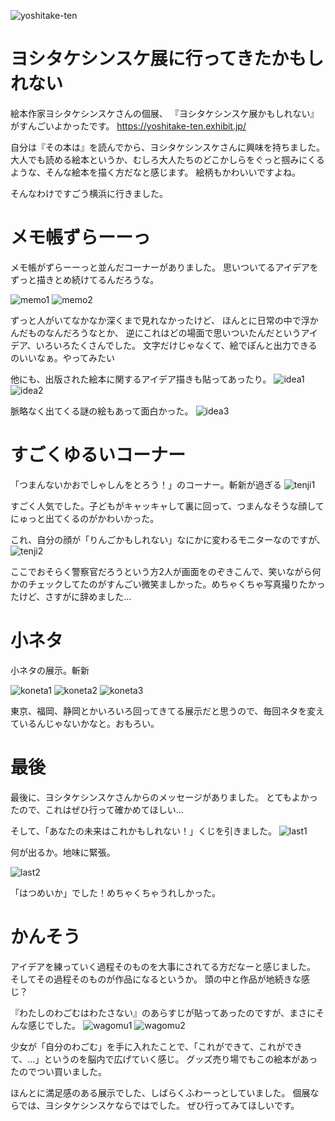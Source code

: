 ![yoshitake-ten](/images/2024072401/yoshitake.jpg)

# ヨシタケシンスケ展に行ってきたかもしれない

絵本作家ヨシタケシンスケさんの個展、
『ヨシタケシンスケ展かもしれない』がすんごいよかったです。
https://yoshitake-ten.exhibit.jp/

自分は『その本は』を読んでから、ヨシタケシンスケさんに興味を持ちました。
大人でも読める絵本というか、むしろ大人たちのどこかしらをぐっと掴みにくるような、そんな絵本を描く方だなと感じます。
絵柄もかわいいですよね。

そんなわけですごう横浜に行きました。

# メモ帳ずらーーっ

メモ帳がずらーーっと並んだコーナーがありました。
思いついてるアイデアをずっと描きとめ続けてるんだろうな。

![memo1](/images/2024072401/memo1.jpg)
![memo2](/images/2024072401/memo2.jpg)

ずっと人がいてなかなか深くまで見れなかったけど、
ほんとに日常の中で浮かんだものなんだろうなとか、
逆にこれはどの場面で思いついたんだというアイデア、いろいろたくさんでした。
文字だけじゃなくて、絵でぽんと出力できるのいいなぁ。やってみたい

他にも、出版された絵本に関するアイデア描きも貼ってあったり。
![idea1](/images/2024072401/idea1.jpg)
![idea2](/images/2024072401/idea2.jpg)

脈略なく出てくる謎の絵もあって面白かった。
![idea3](/images/2024072401/idea3.jpg)

# すごくゆるいコーナー

「つまんないかおでしゃしんをとろう！」のコーナー。斬新が過ぎる
![tenji1](/images/2024072401/tenji1.jpg)

すごく人気でした。子どもがキャッキャして裏に回って、つまんなそうな顔してにゅっと出てくるのがかわいかった。

これ、自分の顔が「りんごかもしれない」なにかに変わるモニターなのですが、
![tenji2](/images/2024072401/tenji2.jpg)

ここでおそらく警察官だろうという方2人が画面をのぞきこんで、笑いながら何かのチェックしてたのがすんごい微笑ましかった。めちゃくちゃ写真撮りたかったけど、さすがに辞めました...

# 小ネタ

小ネタの展示。斬新

![koneta1](/images/2024072401/koneta1.jpg)
![koneta2](/images/2024072401/koneta2.jpg)
![koneta3](/images/2024072401/koneta3.jpg)

東京、福岡、静岡とかいろいろ回ってきてる展示だと思うので、毎回ネタを変えているんじゃないかなと。おもろい。

# 最後

最後に、ヨシタケシンスケさんからのメッセージがありました。
とてもよかったので、これはぜひ行って確かめてほしい...

そして、「あなたの未来はこれかもしれない！」くじを引きました。
![last1](/images/2024072401/last1.jpg)


何が出るか。地味に緊張。

![last2](/images/2024072401/last2.jpg)

「はつめいか」でした！めちゃくちゃうれしかった。

# かんそう

アイデアを練っていく過程そのものを大事にされてる方だなーと感じました。
そしてその過程そのものが作品になるというか。
頭の中と作品が地続きな感じ？

『わたしのわごむはわたさない』のあらすじが貼ってあったのですが、まさにそんな感じでした。
![wagomu1](/images/2024072401/wagomu1.jpg)
![wagomu2](/images/2024072401/wagomu2.jpg)

少女が「自分のわごむ」を手に入れたことで、「これができて、これができて、...」というのを脳内で広げていく感じ。
グッズ売り場でもこの絵本があったのでつい買いました。

ほんとに満足感のある展示でした、しばらくふわーっとしていました。
個展ならでは、ヨシタケシンスケならではでした。
ぜひ行ってみてほしいです。
